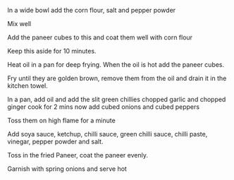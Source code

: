 In a wide bowl add the corn flour, salt and pepper powder 

Mix well 

Add the paneer cubes to this and coat them well with corn flour 

 

Keep this aside for 10 minutes.

Heat oil in a pan for deep frying. When the oil is hot add the paneer cubes.

Fry until they are golden brown, remove them from the oil and drain it in the kitchen towel.

 

In a pan, add oil and add the slit green chillies chopped garlic and chopped ginger cook for 2 mins now add cubed onions and cubed peppers 

Toss them on high flame for a minute

 

Add soya sauce, ketchup, chilli sauce, green chilli sauce, chilli paste, vinegar, pepper powder and salt. 

 

Toss in the fried Paneer, coat the paneer evenly. 

 

Garnish with spring onions and serve hot